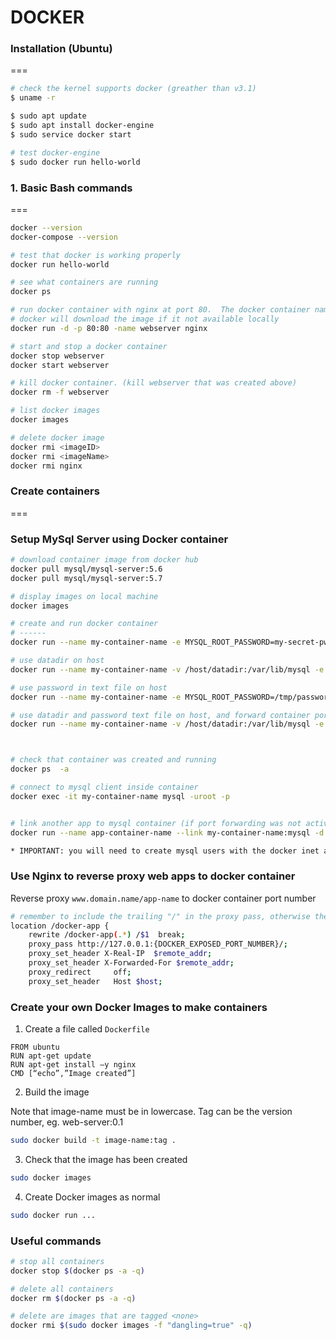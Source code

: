 # DOCKER

### Installation (Ubuntu)
===
```sh
# check the kernel supports docker (greather than v3.1)
$ uname -r

$ sudo apt update
$ sudo apt install docker-engine
$ sudo service docker start

# test docker-engine
$ sudo docker run hello-world
```

### 1. Basic Bash commands
===
```sh
docker --version
docker-compose --version

# test that docker is working properly
docker run hello-world

# see what containers are running
docker ps

# run docker container with nginx at port 80.  The docker container name is webserver
# docker will download the image if it not available locally
docker run -d -p 80:80 -name webserver nginx

# start and stop a docker container
docker stop webserver
docker start webserver

# kill docker container. (kill webserver that was created above)
docker rm -f webserver

# list docker images
docker images

# delete docker image
docker rmi <imageID> 
docker rmi <imageName>
docker rmi nginx

```

### Create containers
===

### Setup MySql Server using Docker container
```sh
# download container image from docker hub
docker pull mysql/mysql-server:5.6
docker pull mysql/mysql-server:5.7

# display images on local machine
docker images

# create and run docker container
# ------
docker run --name my-container-name -e MYSQL_ROOT_PASSWORD=my-secret-pw -d mysql/mysql-server:tag

# use datadir on host
docker run --name my-container-name -v /host/datadir:/var/lib/mysql -e MYSQL_ROOT_PASSWORD=my-secret-pw -d mysql/mysql-server:tag

# use password in text file on host
docker run --name my-container-name -e MYSQL_ROOT_PASSWORD=/tmp/password.txt -v /host/password.txt:/tmp/password.txt  -d mysql/mysql-server:tag  

# use datadir and password text file on host, and forward container port 3306 to host port 3306
docker run --name my-container-name -v /host/datadir:/var/lib/mysql -e MYSQL_ROOT_PASSWORD=/tmp/password.txt -v /host/password.txt:/tmp/password.txt -p 3306:3306 -d mysql/mysql-server:5.6



# check that container was created and running
docker ps  -a

# connect to mysql client inside container
docker exec -it my-container-name mysql -uroot -p


# link another app to mysql container (if port forwarding was not activated)
docker run --name app-container-name --link my-container-name:mysql -d app-that-uses-mysql

* IMPORTANT: you will need to create mysql users with the docker inet addr (eg. 172.17.0.1) so that other docker containers can access this mysql docker container


```



### Use Nginx to reverse proxy web apps to docker container

Reverse proxy `www.domain.name/app-name` to docker container port number

```sh
# remember to include the trailing "/" in the proxy pass, otherwise the entire URI will be passed upstream
location /docker-app {
    rewrite /docker-app(.*) /$1  break;
    proxy_pass http://127.0.0.1:{DOCKER_EXPOSED_PORT_NUMBER}/;
    proxy_set_header X-Real-IP  $remote_addr;
    proxy_set_header X-Forwarded-For $remote_addr;
    proxy_redirect     off;
    proxy_set_header   Host $host;
```


### Create your own Docker Images to make containers

1) Create a file called `Dockerfile`
```
FROM ubuntu
RUN apt-get update 
RUN apt-get install –y nginx 
CMD [“echo”,”Image created”] 
```

2) Build the image

Note that image-name must be in lowercase.  Tag can be the version number, eg. web-server:0.1
```sh
sudo docker build -t image-name:tag .
```

3) Check that the image has been created
```sh
sudo docker images
```

4) Create Docker images as normal
```sh
sudo docker run ...
```


### Useful commands
```sh
# stop all containers
docker stop $(docker ps -a -q)

# delete all containers
docker rm $(docker ps -a -q)

# delete are images that are tagged <none>
docker rmi $(sudo docker images -f "dangling=true" -q)


```
